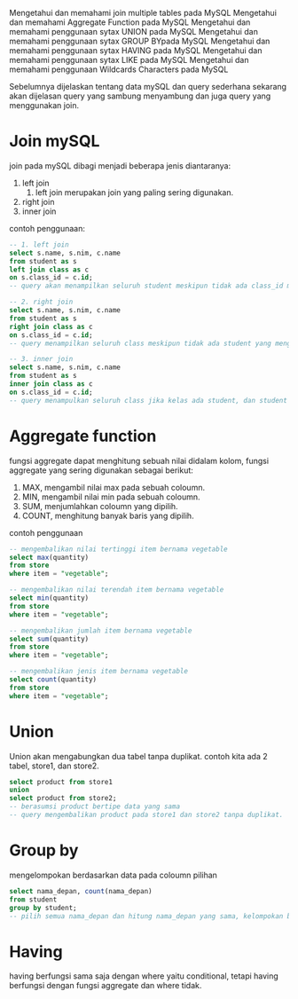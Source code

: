 Mengetahui dan memahami join multiple tables pada MySQL
Mengetahui dan memahami Aggregate Function pada MySQL
Mengetahui dan memahami penggunaan sytax UNION pada MySQL
Mengetahui dan memahami penggunaan sytax GROUP BYpada MySQL
Mengetahui dan memahami penggunaan sytax HAVING pada MySQL
Mengetahui dan memahami penggunaan sytax LIKE pada MySQL
Mengetahui dan memahami penggunaan Wildcards Characters pada MySQL

Sebelumnya dijelaskan tentang data mySQL dan query sederhana sekarang akan dijelasan query yang sambung menyambung dan juga query yang menggunakan join.
# Join mySQL
join pada mySQL dibagi menjadi beberapa jenis diantaranya:
1. left join
   1. left join merupakan join yang paling sering digunakan.
2. right join
3. inner join

contoh penggunaan:
```sql
-- 1. left join
select s.name, s.nim, c.name
from student as s
left join class as c
on s.class_id = c.id;
-- query akan menampilkan seluruh student meskipun tidak ada class_id match

-- 2. right join
select s.name, s.nim, c.name
from student as s
right join class as c
on s.class_id = c.id;
-- query menampilkan seluruh class meskipun tidak ada student yang mengambilnya

-- 3. inner join
select s.name, s.nim, c.name
from student as s
inner join class as c
on s.class_id = c.id;
-- query menampulkan seluruh class jika kelas ada student, dan student ada class
```

# Aggregate function
fungsi aggregate dapat menghitung sebuah nilai didalam kolom, fungsi aggregate yang sering digunakan sebagai berikut:
1. MAX, mengambil nilai max pada sebuah coloumn.
2. MIN, mengambil nilai min pada sebuah coloumn.
3. SUM, menjumlahkan coloumn yang dipilih.
4. COUNT, menghitung banyak baris yang dipilih.

contoh penggunaan
```sql
-- mengembalikan nilai tertinggi item bernama vegetable
select max(quantity)
from store
where item = "vegetable";

-- mengembalikan nilai terendah item bernama vegetable
select min(quantity)
from store
where item = "vegetable";

-- mengembalikan jumlah item bernama vegetable
select sum(quantity)
from store
where item = "vegetable";

-- mengembalikan jenis item bernama vegetable
select count(quantity)
from store
where item = "vegetable";
```

# Union
Union akan mengabungkan dua tabel tanpa duplikat. contoh kita ada 2 tabel, store1, dan store2.
```sql
select product from store1
union
select product from store2;
-- berasumsi product bertipe data yang sama
-- query mengembalikan product pada store1 dan store2 tanpa duplikat.
```

# Group by
mengelompokan berdasarkan data pada coloumn pilihan
```sql
select nama_depan, count(nama_depan)
from student
group by student;
-- pilih semua nama_depan dan hitung nama_depan yang sama, kelompokan bersadarkan student.
```

# Having
having berfungsi sama saja dengan where yaitu conditional, tetapi having berfungsi dengan fungsi aggregate dan where tidak.